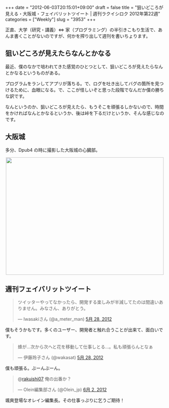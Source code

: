 +++
date = "2012-06-03T20:15:01+09:00"
draft = false
title = "狙いどころが見える・大阪城・フェイバリットツイート | 週刊ラクイシロク 2012年第22週"
categories = ["Weekly"]
slug = "3953"
+++

正直、大学（研究・講義）⇔ 家（プログラミング）の半引きこもり生活で、あんま書くことがないのですが、何かを搾り出して週刊を書いちょります。

<h2>狙いどころが見えたらなんとかなる</h2>

最近、僕のなかで培われてきた感覚のひとつとして、狙いどころが見えたらなんとかなるというものがある。

プログラムをランしてアプリが落ちる。で、ログを吐き出してバグの箇所を見つけるために、血眼になる。で、ここが怪しいぞと思った段階でなんだか僕の勝ちな訳です。

なんというのか、狙いどころが見えたら、もうそこを頑張るしかないので、時間をかければなんとかなるというか、後は峠を下るだけというか、そんな感じなのです。

<h2>大阪城</h2>

多分、Dpub4 の時に撮影した大阪城の心臓部。

<img style="display:block; margin-left:auto; margin-right:auto;" src="/images/2012/06/3953_1.jpg" border="0" width="500" height="373" />

<h2>週刊フェイバリットツイート</h2>

<blockquote class="twitter-tweet" lang="ja"><p>ツイッターやってなかったら、開発する楽しみが半減してたのは間違いありません。みなさん、ありがとう。</p>&mdash; Iwasakiさん (@a_meter_man) <a href="https://twitter.com/a_meter_man/status/206967107261431808" data-datetime="2012-05-28T04:36:18+00:00">5月 28, 2012</a></blockquote>


僕もそうかもです。多くのユーザー、開発者と触れ合うことが出来て、面白いです。

<blockquote class="twitter-tweet" lang="ja"><p>蜂が…次から次へと花を移動して仕事しとる…。私も頑張らんとなぁ</p>&mdash; 伊藤玲子さん (@wakasat) <a href="https://twitter.com/wakasat/status/207009779812532226" data-datetime="2012-05-28T07:25:52+00:00">5月 28, 2012</a></blockquote>


僕も頑張る。ぶーんぶーん。

<blockquote class="twitter-tweet" data-in-reply-to="208716463924711426" lang="ja"><p>@<a href="https://twitter.com/rakuishi07">rakuishi07</a> 俺の出番か？</p>&mdash; Olein編集部さん (@Olein_jp) <a href="https://twitter.com/Olein_jp/status/208720254464032768" data-datetime="2012-06-02T00:42:41+00:00">6月 2, 2012</a></blockquote>


颯爽登場なオレイン編集長。その仕事っぷりに乞うご期待！

